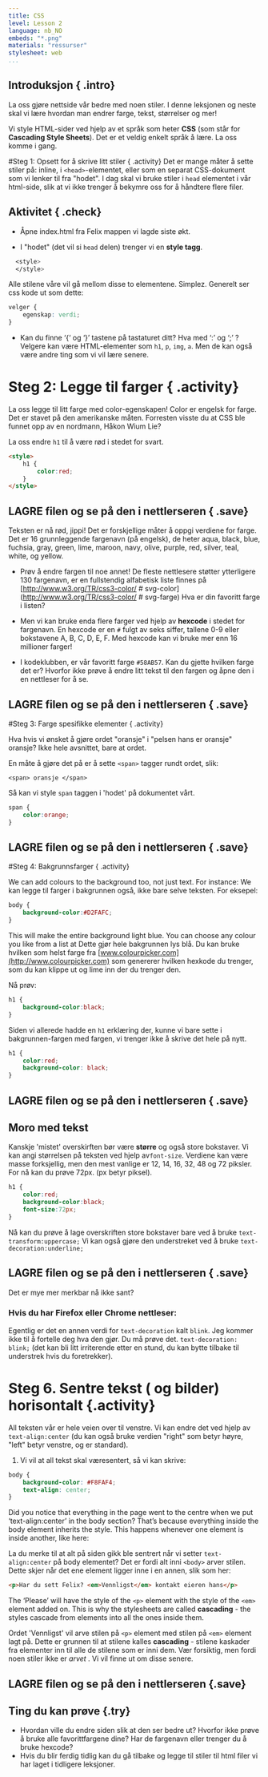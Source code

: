 ```yaml
---
title: CSS
level: Lesson 2
language: nb_NO
embeds: "*.png"
materials: "ressurser"
stylesheet: web
...
```


## Introduksjon { .intro}
La oss gjøre nettside vår bedre med noen stiler.
I denne leksjonen og neste skal vi lære hvordan man endrer farge, tekst, størrelser og mer!

Vi style HTML-sider ved hjelp av et språk som heter __CSS__ (som står for __Cascading Style Sheets__). Det er et veldig enkelt språk å lære. La oss komme i gang.

#Steg 1: Opsett for å skrive litt stiler { .activity}
Det er mange måter å sette stiler på: inline, i `<head>`-elementet, eller som en separat CSS-dokument som vi lenker til fra "hodet". I dag skal vi bruke stiler i `head` elementet i vår html-side, slik at vi ikke trenger å bekymre oss for å håndtere flere filer.

## Aktivitet { .check}

+ Åpne index.html fra Felix mappen vi lagde siste økt.

+ I "hodet" (det vil si `head` delen) trenger vi en __style tagg__.
```css
  <style>
  </style>
```
Alle stilene våre vil gå mellom disse to elementene. Simplez. Generelt ser css kode ut som dette:

```css
velger {
	egenskap: verdi;
}
```

+ Kan du finne ‘{‘ og ‘}’ tastene på tastaturet ditt? Hva med ‘:’ og ‘;’ ?
Velgere kan være HTML-elementer som `h1`, `p`, `img`, `a`. Men de kan også være andre ting som vi vil lære senere.

# Steg 2: Legge til farger { .activity}

La oss legge til litt farge med color-egenskapen! Color er engelsk for farge. Det er stavet på den amerikanske måten. Forresten visste du at CSS ble funnet opp av en nordmann, Håkon Wium Lie?

La oss endre `h1` til å være rød i stedet for svart.

```HTML
<style>
	h1 {
  		color:red; 
  	}
</style>
```

## __LAGRE__ filen og se på den i nettlerseren { .save}

Teksten er nå rød, jippi! Det er forskjellige måter å oppgi verdiene for farge. Det er 16 grunnleggende fargenavn (på engelsk), de heter aqua, black, blue, fuchsia, gray, green, lime, maroon, navy, olive, purple, red, silver, teal, white, og yellow.

+ Prøv å endre fargen til noe annet!
De fleste nettlesere støtter ytterligere 130 fargenavn, er en fullstendig alfabetisk liste finnes på
[http://www.w3.org/TR/css3-color/ # svg-color] (http://www.w3.org/TR/css3-color/ # svg-farge) Hva er din favoritt farge i listen?

+ Men vi kan bruke enda flere farger ved hjelp av __hexcode__ i stedet for fargenavn. En hexcode er en `#` fulgt av seks siffer, tallene 0-9 eller bokstavene A, B, C, D, E, F. Med hexcode kan vi bruke mer enn 16 millioner farger!

+ I kodeklubben, er vår favoritt farge `#58AB57`. Kan du gjette hvilken farge det er? Hvorfor ikke prøve å endre litt tekst til den fargen og åpne den i en nettleser for å se.

## __LAGRE__ filen og se på den i nettlerseren { .save}

#Steg 3: Farge spesifikke elementer { .activity}

Hva hvis vi ønsket å gjøre ordet "oransje" i "pelsen hans er oransje" oransje? Ikke hele avsnittet, bare at ordet.

En måte å gjøre det på er å sette `<span>` tagger rundt ordet, slik:

`<span> oransje </span>`

Så kan vi style `span` taggen i 'hodet' på dokumentet vårt.

```css
span {
	color:orange;
}
```
	
## __LAGRE__ filen og se på den i nettlerseren { .save}

#Steg 4: Bakgrunnsfarger { .activity}

We can add colours to the background too, not just text. For instance:
We kan legge til farger i bakgrunnen også, ikke bare selve teksten. For eksepel:

```css
body {
	background-color:#D2FAFC; 
}
```

This will make the entire background light blue. You can choose any colour you like from a list at 
Dette gjør hele bakgrunnen lys blå. Du kan bruke hvilken som helst farge fra [www.colourpicker.com](http://www.colourpicker.com) som genererer hvilken hexkode du trenger, som du kan klippe ut og lime inn der du trenger den.

Nå prøv:

```css
h1 {
	background-color:black;
}
```
Siden vi allerede hadde en `h1` erklæring der, kunne vi bare sette i bakgrunnen-fargen med fargen, vi trenger ikke å skrive det hele på nytt.

```css
h1 {
	color:red;
	background-color: black;
}
```
  
## __LAGRE__ filen og se på den i nettlerseren { .save}

## Moro med tekst
Kanskje 'mistet' overskirften bør være __større__ og også store bokstaver. Vi kan angi størrelsen på teksten ved hjelp av`font-size`. Verdiene kan være masse forksjellig, men den mest vanlige er 12, 14, 16, 32, 48 og 72 piksler.
For nå kan du prøve 72px. (px betyr piksel).

```css
h1 {
    color:red;
    background-color:black;
    font-size:72px;
}
```
Nå kan du prøve å lage overskriften store bokstaver bare ved å bruke `text-transform:uppercase;` Vi kan også gjøre den understreket ved å bruke `text-decoration:underline;`

## __LAGRE__ filen og se på den i nettlerseren { .save}

Det er mye mer merkbar nå ikke sant?

### Hvis du har Firefox eller Chrome nettleser:
Egentlig er det en annen verdi for `text-decoration` kalt `blink`. Jeg kommer ikke til å fortelle deg hva den gjør. Du må prøve det. `text-decoration: blink;` (det kan bli litt irriterende etter en stund, du kan bytte tilbake til understrek hvis du foretrekker).

# Steg 6. Sentre tekst ( og bilder) horisontalt  {.activity}

All teksten vår er hele veien over til venstre. Vi kan endre det ved hjelp av `text-align:center` (du kan også bruke verdien "right" som betyr høyre, "left" betyr venstre, og er standard).
1. Vi vil at all tekst skal væresentert, så vi kan skrive:

```css
body {
    background-color: #F8FAF4;
    text-align: center;
}
```
Did you notice that everything in the page went to the centre when we put ‘text-align:center’ in the body section? That’s because everything inside the body element inherits the style. This happens whenever one element is inside another, like here:

La du merke til at alt på siden gikk ble sentrert når vi setter `text-align:center` på body elementet? Det er fordi alt inni `<body>` arver stilen. Dette skjer når det ene element ligger inne i en annen, slik som her:

```HTML
<p>Har du sett Felix? <em>Vennligst</em> kontakt eieren hans</p>
```
		
The ‘Please’ will have the style of the `<p>` element with the style of the `<em>` element added on. This is why the stylesheets are called __cascading__ - the styles cascade from elements into all the ones inside them.


Ordet 'Vennligst' vil arve stilen på `<p>` element med stilen på `<em>` element lagt på. Dette er grunnen til at stilene kalles __cascading__ - stilene kaskader fra elementer inn til alle de stilene som er inni dem.
Vær forsiktig, men fordi noen stiler ikke er *arvet* . Vi vil finne ut om disse senere. 

## __LAGRE__ filen og se på den i nettlerseren {.save}

## Ting du kan prøve {.try}
+ Hvordan ville du endre siden slik at den ser bedre ut? Hvorfor ikke prøve å bruke alle favorittfargene dine? Har de fargenavn eller trenger du å bruke hexcode?
+ Hvis du blir ferdig tidlig kan du gå tilbake og legge til stiler til html filer vi har laget i tidligere leksjoner.
